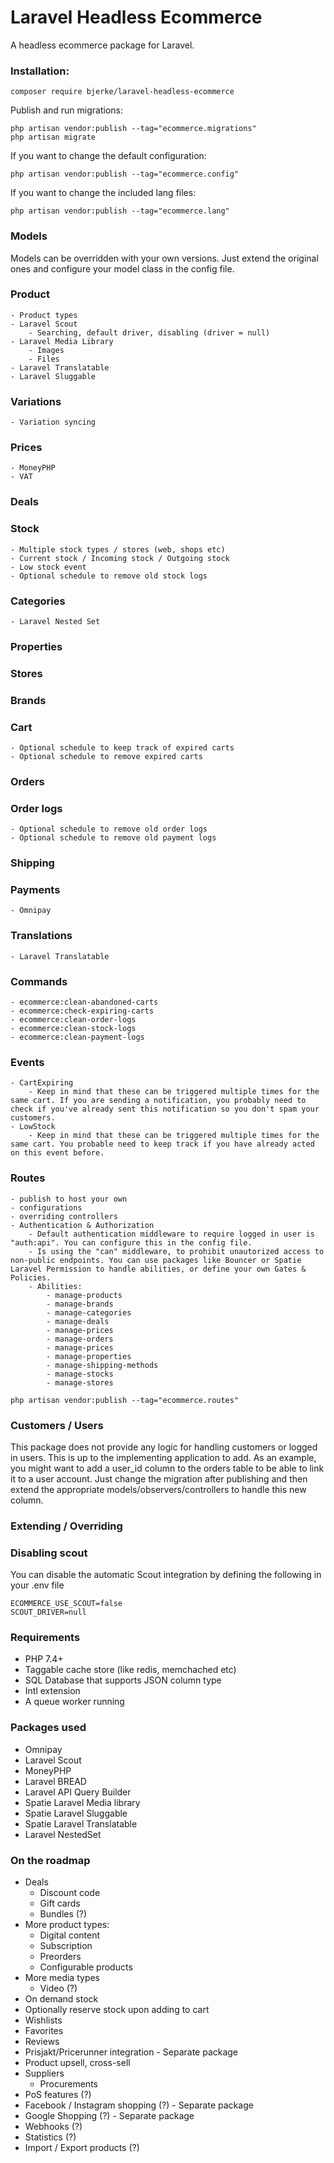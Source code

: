 # Laravel Headless Ecommerce

A headless ecommerce package for Laravel.

### Installation:

```shell script
composer require bjerke/laravel-headless-ecommerce
```

Publish and run migrations:
```shell script
php artisan vendor:publish --tag="ecommerce.migrations"
php artisan migrate
```

If you want to change the default configuration:
```shell script
php artisan vendor:publish --tag="ecommerce.config"
```

If you want to change the included lang files:
```shell script
php artisan vendor:publish --tag="ecommerce.lang"
```

### Models
Models can be overridden with your own versions. Just extend the original ones and configure your model class in the config file.

### Product
    - Product types
    - Laravel Scout
        - Searching, default driver, disabling (driver = null)
    - Laravel Media Library
        - Images
        - Files
    - Laravel Translatable
    - Laravel Sluggable

### Variations
    - Variation syncing

### Prices
    - MoneyPHP
    - VAT

### Deals

### Stock
    - Multiple stock types / stores (web, shops etc)
    - Current stock / Incoming stock / Outgoing stock
    - Low stock event
    - Optional schedule to remove old stock logs

### Categories
    - Laravel Nested Set

### Properties

### Stores

### Brands

### Cart
    - Optional schedule to keep track of expired carts
    - Optional schedule to remove expired carts

### Orders

### Order logs
    - Optional schedule to remove old order logs
    - Optional schedule to remove old payment logs

### Shipping

### Payments
    - Omnipay

### Translations
    - Laravel Translatable

### Commands
    - ecommerce:clean-abandoned-carts
    - ecommerce:check-expiring-carts
    - ecommerce:clean-order-logs
    - ecommerce:clean-stock-logs
    - ecommerce:clean-payment-logs

### Events
    - CartExpiring
        - Keep in mind that these can be triggered multiple times for the same cart. If you are sending a notification, you probably need to check if you've already sent this notification so you don't spam your customers.
    - LowStock
        - Keep in mind that these can be triggered multiple times for the same cart. You probable need to keep track if you have already acted on this event before.

### Routes
    - publish to host your own
    - configurations
    - overriding controllers
    - Authentication & Authorization
        - Default authentication middleware to require logged in user is "auth:api". You can configure this in the config file.
        - Is using the "can" middleware, to prohibit unautorized access to non-public endpoints. You can use packages like Bouncer or Spatie Laravel Permission to handle abilities, or define your own Gates & Policies.
        - Abilities:
            - manage-products
            - manage-brands
            - manage-categories
            - manage-deals
            - manage-prices
            - manage-orders
            - manage-prices
            - manage-properties
            - manage-shipping-methods
            - manage-stocks
            - manage-stores

```shell script
php artisan vendor:publish --tag="ecommerce.routes"
```


### Customers / Users
This package does not provide any logic for handling customers or logged in users. This is up to the implementing application to add.
As an example, you might want to add a user_id column to the orders table to be able to link it to a user account.
Just change the migration after publishing and then extend the appropriate models/observers/controllers to handle this new column.

### Extending / Overriding

### Disabling scout
You can disable the automatic Scout integration by defining the following in your .env file
```dotenv
ECOMMERCE_USE_SCOUT=false
SCOUT_DRIVER=null
```

### Requirements
- PHP 7.4+
- Taggable cache store (like redis, memchached etc)
- SQL Database that supports JSON column type
- Intl extension
- A queue worker running

### Packages used
- Omnipay
- Laravel Scout
- MoneyPHP
- Laravel BREAD
- Laravel API Query Builder
- Spatie Laravel Media library
- Spatie Laravel Sluggable
- Spatie Laravel Translatable
- Laravel NestedSet

### On the roadmap
- Deals
    - Discount code
    - Gift cards
    - Bundles (?)
- More product types:
    - Digital content
    - Subscription
    - Preorders
    - Configurable products
- More media types
    - Video (?)
- On demand stock
- Optionally reserve stock upon adding to cart
- Wishlists
- Favorites
- Reviews
- Prisjakt/Pricerunner integration - Separate package
- Product upsell, cross-sell
- Suppliers
    - Procurements
- PoS features (?)
- Facebook / Instagram shopping (?) - Separate package
- Google Shopping (?) - Separate package
- Webhooks (?)
- Statistics (?)
- Import / Export products (?)
